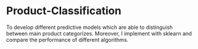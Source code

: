 # Product-Classification
To develop different predictive models which are able to distinguish between main product categorizes. Moreover, I implement with sklearn and compare the performance of different algorithms.
